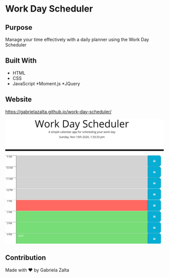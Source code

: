 # Work Day Scheduler 

## Purpose
Manage your time effectively with a daily planner using the Work Day Scheduler

## Built With
* HTML
* CSS
* JavaScript
*Moment.js
*JQuery

## Website
https://gabrielazalta.github.io/work-day-scheduler/

![Screenshot](\image\screenshot.JPG)

## Contribution
Made with ❤️ by Gabriela Zalta
